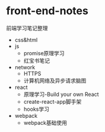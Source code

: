 # front-end-notes

前端学习笔记整理

* css&html
* js
  * promise原理学习
  * 红宝书笔记
* network
  * HTTPS
  * 计算机网络及异步请求脑图
* react
  * 原理学习-Build your own React
  * create-react-app脚手架
  * hooks学习
* webpack
  * webpack基础使用
